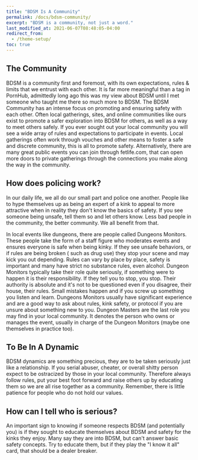 ```yaml
---
title: "BDSM Is A Community"
permalink: /docs/bdsm-community/
excerpt: "BDSM is a community, not just a word."
last_modified_at: 2021-06-07T08:48:05-04:00
redirect_from:
  - /theme-setup/
toc: true
---
```

## The Community
BDSM is a community first and foremost, with its own expectations, rules & limits that we entrust with each other. It is far more meaningful than a tag in PornHub, admittedly long ago this was my view about BDSM until I met someone who taught me there so much more to BDSM. The BDSM Community has an intense focus on promoting and ensuring safety with each other. Often local gatherings, sites, and online communities like ours exist to promote a safer exploration into BDSM for others, as well as a way to meet others safely. If you ever sought out your local community you will see a wide array of rules and expectations to participate in events. Local gatherings often work through vouches and other means to foster a safe and discrete community, this is all to promote safety. Alternatively, there are many great public events you can join through fetlife.com, that can open more doors to private gatherings through the connections you make along the way in the community.

## How does policing work?
In our daily life, we all do our small part and police one another. People like to hype themselves up as being an expert of a kink to appeal to more attractive when in reality they don't know the basics of safety. If you see someone being unsafe, tell them so and let others know. Less bad people in the community, the better community. We all benefit from that.

In local events like dungeons, there are people called Dungeons Monitors. These people take the form of a staff figure who moderates events and ensures everyone is safe when being kinky. If they see unsafe behaviors, or if rules are being broken ( such as drug use) they stop your scene and may kick you out depending. Rules can vary by place by place, safety is important and many have strict no substance rules, even alcohol. Dungeon Monitors typically take their role quite seriously, if something were to happen it is their responsibility. If they tell you to stop, you stop. Their authority is absolute and it's not to be questioned even if you disagree, their house, their rules. Small mistakes happen and if you screw up something you listen and learn. Dungeons Monitors usually have significant experience and are a good way to ask about rules, kink safety, or protocol if you are unsure about something new to you. Dungeon Masters are the last role you may find in your local community. It denotes the person who owns or manages the event, usually in charge of the Dungeon Monitors (maybe one themselves in practice too). 

##  To Be In A Dynamic
BDSM dynamics are something precious, they are to be taken seriously just like a relationship. If you serial abuser, cheater, or overall shitty person expect to be ostracized by those in your local community. Therefore always follow rules, put your best foot forward and raise others up by educating them so we are all rise together as a community. Remember, there is little patience for people who do not hold our values.

## How can I tell who is serious?
An important sign to knowing if someone respects BDSM (and potentially you) is if they sought to educate themselves about BDSM and safety for the kinks they enjoy. Many say they are into BDSM, but can't answer basic safety concepts. Try to educate them, but if they play the "I know it all" card, that should be a dealer breaker.

